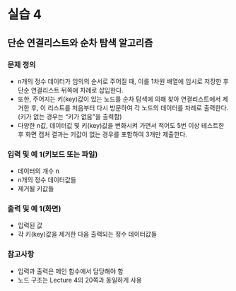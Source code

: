 # 실습 4  
## 단순 연결리스트와 순차 탐색 알고리즘  
### 문제 정의  
* n개의 정수 데이터가 임의의 순서로 주어질 때, 이를 1차원 배열에 임시로 저장한 후 단순 연결리스트 뒤쪽에 차례로 삽입한다.  
* 또한, 주어지는 키(key)값이 있는 노드를 순차 탐색에 의해 찾아 연결리스트에서 제거한 후, 이 리스트를 처음부터 다시 방문하여 각 노드의 데이터를 차례로 출력한다. (키가 없는 경우는 “키가 없음”을 출력함)  
* 다양한 n값, 데이터값 및 키(key)값을 변화시켜 가면서 적어도 5번 이상 테스트한 후 화면 캡처 결과는 키값이 없는 경우를 포함하여 3개만 제출한다.  

### 입력 및 예 1(키보드 또는 파일)  
* 데이터의 개수 n  
* n개의 정수 데이터값들  
* 제거될 키값들  

### 출력 및 예 1(화면)  
* 입력된 값  
* 각 키(key)값을 제거한 다음 출력되는 정수 데이터값들  

### 참고사항  
* 입력과 출력은 메인 함수에서 담당해야 함  
* 노드 구조는 Lecture 4의 20쪽과 동일하게 사용  
